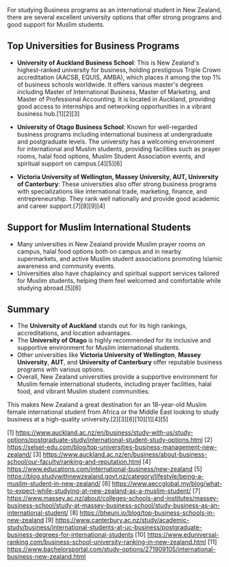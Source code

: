 For studying Business programs as an international student in New Zealand, there are several excellent university options that offer strong programs and good support for Muslim students.

## Top Universities for Business Programs
- **University of Auckland Business School**: This is New Zealand's highest-ranked university for business, holding prestigious Triple Crown accreditation (AACSB, EQUIS, AMBA), which places it among the top 1% of business schools worldwide. It offers various master's degrees including Master of International Business, Master of Marketing, and Master of Professional Accounting. It is located in Auckland, providing good access to internships and networking opportunities in a vibrant business hub.[1][2][3]

- **University of Otago Business School**: Known for well-regarded business programs including international business at undergraduate and postgraduate levels. The university has a welcoming environment for international and Muslim students, providing facilities such as prayer rooms, halal food options, Muslim Student Association events, and spiritual support on campus.[4][5][6]

- **Victoria University of Wellington, Massey University, AUT, University of Canterbury**: These universities also offer strong business programs with specializations like international trade, marketing, finance, and entrepreneurship. They rank well nationally and provide good academic and career support.[7][8][9][4]

## Support for Muslim International Students
- Many universities in New Zealand provide Muslim prayer rooms on campus, halal food options both on campus and in nearby supermarkets, and active Muslim student associations promoting Islamic awareness and community events.
- Universities also have chaplaincy and spiritual support services tailored for Muslim students, helping them feel welcomed and comfortable while studying abroad.[5][6]

## Summary
- The **University of Auckland** stands out for its high rankings, accreditations, and location advantages.
- The **University of Otago** is highly recommended for its inclusive and supportive environment for Muslim international students.
- Other universities like **Victoria University of Wellington**, **Massey University**, **AUT**, and **University of Canterbury** offer reputable business programs with various options.
- Overall, New Zealand universities provide a supportive environment for Muslim female international students, including prayer facilities, halal food, and vibrant Muslim student communities.

This makes New Zealand a great destination for an 18-year-old Muslim female international student from Africa or the Middle East looking to study business at a high-quality university.[2][3][6][10][1][4][5]

[1] https://www.auckland.ac.nz/en/business/study-with-us/study-options/postgraduate-study/international-student-study-options.html
[2] https://selset-edu.com/blog/top-universities-business-management-new-zealand/
[3] https://www.auckland.ac.nz/en/business/about-business-school/our-faculty/ranking-and-reputation.html
[4] https://www.educations.com/international-business/new-zealand
[5] https://blog.studywithnewzealand.govt.nz/category/lifestyle/being-a-muslim-student-in-new-zealand/
[6] https://www.aeccglobal.my/blog/what-to-expect-while-studying-at-new-zealand-as-a-muslim-student/
[7] https://www.massey.ac.nz/about/colleges-schools-and-institutes/massey-business-school/study-at-massey-business-school/study-business-as-an-international-student/
[8] https://bheuni.io/blog/top-business-schools-in-new-zealand
[9] https://www.canterbury.ac.nz/study/academic-study/business/international-students-at-uc-business/postgraduate-business-degrees-for-international-students
[10] https://www.eduniversal-ranking.com/business-school-university-ranking-in-new-zealand.html
[11] https://www.bachelorsportal.com/study-options/271909105/international-business-new-zealand.html